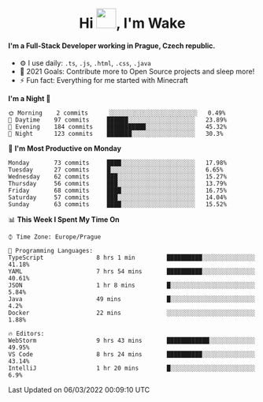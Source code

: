 <h1 align="center">Hi <img src="https://raw.githubusercontent.com/MrWakeCZ/MrWakeCZ/master/Hi.gif" width="40px" />, I'm Wake</h1>

#### I'm a Full-Stack Developer working in Prague, Czech republic.
- ⚙️ I use daily: `.ts`, `.js`, `.html`, `.css`, `.java`
- 🥅 2021 Goals: Contribute more to Open Source projects and sleep more!
- ⚡ Fun fact: Everything for me started with Minecraft

<!--START_SECTION:waka-->
**I'm a Night 🦉** 

```text
🌞 Morning    2 commits      ░░░░░░░░░░░░░░░░░░░░░░░░░   0.49% 
🌆 Daytime    97 commits     ██████░░░░░░░░░░░░░░░░░░░   23.89% 
🌃 Evening    184 commits    ███████████░░░░░░░░░░░░░░   45.32% 
🌙 Night      123 commits    ███████░░░░░░░░░░░░░░░░░░   30.3%

```
📅 **I'm Most Productive on Monday** 

```text
Monday       73 commits     ████░░░░░░░░░░░░░░░░░░░░░   17.98% 
Tuesday      27 commits     █░░░░░░░░░░░░░░░░░░░░░░░░   6.65% 
Wednesday    62 commits     ███░░░░░░░░░░░░░░░░░░░░░░   15.27% 
Thursday     56 commits     ███░░░░░░░░░░░░░░░░░░░░░░   13.79% 
Friday       68 commits     ████░░░░░░░░░░░░░░░░░░░░░   16.75% 
Saturday     57 commits     ███░░░░░░░░░░░░░░░░░░░░░░   14.04% 
Sunday       63 commits     ████░░░░░░░░░░░░░░░░░░░░░   15.52%

```


📊 **This Week I Spent My Time On** 

```text
⌚︎ Time Zone: Europe/Prague

💬 Programming Languages: 
TypeScript               8 hrs 1 min         ██████████░░░░░░░░░░░░░░░   41.18% 
YAML                     7 hrs 54 mins       ██████████░░░░░░░░░░░░░░░   40.61% 
JSON                     1 hr 8 mins         █░░░░░░░░░░░░░░░░░░░░░░░░   5.84% 
Java                     49 mins             █░░░░░░░░░░░░░░░░░░░░░░░░   4.2% 
Docker                   22 mins             ░░░░░░░░░░░░░░░░░░░░░░░░░   1.88%

🔥 Editors: 
WebStorm                 9 hrs 43 mins       ████████████░░░░░░░░░░░░░   49.95% 
VS Code                  8 hrs 24 mins       ██████████░░░░░░░░░░░░░░░   43.14% 
IntelliJ                 1 hr 20 mins        █░░░░░░░░░░░░░░░░░░░░░░░░   6.9%

```


 Last Updated on 06/03/2022 00:09:10 UTC
<!--END_SECTION:waka-->
